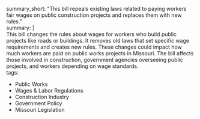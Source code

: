 summary_short: "This bill repeals existing laws related to paying workers fair wages on public construction projects and replaces them with new rules."  
summary: |  
  This bill changes the rules about wages for workers who build public projects like roads or buildings. It removes old laws that set specific wage requirements and creates new rules. These changes could impact how much workers are paid on public works projects in Missouri. The bill affects those involved in construction, government agencies overseeing public projects, and workers depending on wage standards.  
tags:
  - Public Works
  - Wages & Labor Regulations
  - Construction Industry
  - Government Policy
  - Missouri Legislation
